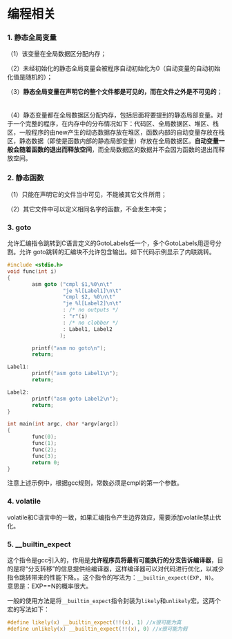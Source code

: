 # 编程相关

### 1. 静态全局变量

（1）该变量在全局数据区分配内存；

（2）未经初始化的静态全局变量会被程序自动初始化为0（自动变量的自动初始化值是随机的）；

（3）**静态全局变量在声明它的整个文件都是可见的，而在文件之外是不可见的**； 　

（4）静态变量都在全局数据区分配内存，包括后面将要提到的静态局部变量。对于一个完整的程序，在内存中的分布情况如下：代码区、全局数据区、堆区、栈区，一般程序的由new产生的动态数据存放在堆区，函数内部的自动变量存放在栈区，静态数据（即使是函数内部的静态局部变量）存放在全局数据区。**自动变量一般会随着函数的退出而释放空间**，而全局数据区的数据并不会因为函数的退出而释放空间。

### 2. 静态函数

（1）只能在声明它的文件当中可见，不能被其它文件所用；

（2）其它文件中可以定义相同名字的函数，不会发生冲突；

### 3. goto

允许汇编指令跳转到C语言定义的GotoLabels任一个，多个GotoLabels用逗号分割。允许 goto跳转的汇编块不允许包含输出。如下代码示例显示了内联跳转。

```c
#include <stdio.h>
void func(int i)
{
        asm goto ("cmpl $1,%0\n\t"
                  "je %l[Label1]\n\t"
                  "cmpl $2, %0\n\t"
                  "je %l[Label2]\n\t"
                  : /* no outputs */
                  : "r"(i)
                  : /* no clobber */
                  : Label1, Label2
                 );

        printf("asm no goto\n");
        return;

Label1:
        printf("asm goto Label1\n");
        return;

Label2:
        printf("asm goto Label2\n");
        return;
}

int main(int argc, char *argv[argc])
{
        func(0);
        func(1);
        func(2);
        func(3);
        return 0;
}
```

注意上述示例中，根据gcc规则，常数必须是cmpl的第一个参数。

### 4. volatile

volatile和C语言中的一致，如果汇编指令产生边界效应，需要添加volatile禁止优化。

### 5. __builtin_expect

这个指令是gcc引入的，作用是**允许程序员将最有可能执行的分支告诉编译器**，目的是将“分支转移”的信息提供给编译器，这样编译器可以对代码进行优化，以减少指令跳转带来的性能下降。。这个指令的写法为：`__builtin_expect(EXP, N)`。
意思是：EXP==N的概率很大。

一般的使用方法是将`__builtin_expect`指令封装为`likely`和`unlikely`宏。这两个宏的写法如下：

```c
#define likely(x) __builtin_expect(!!(x), 1) //x很可能为真
#define unlikely(x) __builtin_expect(!!(x), 0) //x很可能为假
```

